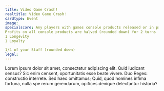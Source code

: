 ```yaml
---
title: Video Game Crash!
realtitle: Video Game Crash! 
cardtype: Event
image: 
specialscore: Any players with games console products released or in production lose:
Profits on all console products are halved (rounded down) for 2 turns
1 Longevity
1 Loyalty

1/4 of your Staff (rounded down)
legal: 
---
```

Lorem ipsum dolor sit amet, consectetur adipiscing elit. Quid iudicant sensus? Sic enim censent, oportunitatis esse beate vivere. Duo Reges: constructio interrete. Sed haec omittamus; Quid, quod homines infima fortuna, nulla spe rerum gerendarum, opifices denique delectantur historia?
